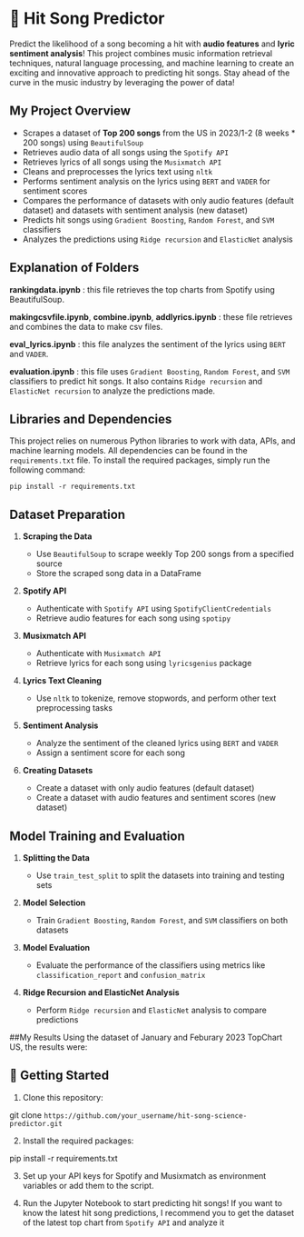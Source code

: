 # 🎵 Hit Song Predictor

Predict the likelihood of a song becoming a hit with **audio features** and **lyric sentiment analysis**! This project combines music information retrieval techniques, natural language processing, and machine learning to create an exciting and innovative approach to predicting hit songs. Stay ahead of the curve in the music industry by leveraging the power of data!

## My Project Overview

- Scrapes a dataset of **Top 200 songs** from the US in 2023/1-2 (8 weeks * 200 songs) using `BeautifulSoup`
- Retrieves audio data of all songs using the `Spotify API`
- Retrieves lyrics of all songs using the `Musixmatch API`
- Cleans and preprocesses the lyrics text using `nltk`
- Performs sentiment analysis on the lyrics using `BERT` and `VADER` for sentiment scores
- Compares the performance of datasets with only audio features (default dataset) and datasets with sentiment analysis (new dataset)
- Predicts hit songs using `Gradient Boosting`, `Random Forest`, and `SVM` classifiers
- Analyzes the predictions using `Ridge recursion` and `ElasticNet` analysis

## Explanation of Folders

**rankingdata.ipynb** : this file retrieves the top charts from Spotify using BeautifulSoup.

**makingcsvfile.ipynb**, **combine.ipynb**, **addlyrics.ipynb** : these file retrieves and combines the data to make csv files.

**eval_lyrics.ipynb** : this file analyzes the sentiment of the lyrics using `BERT` and `VADER`.

**evaluation.ipynb** : this file uses `Gradient Boosting`, `Random Forest`, and `SVM` classifiers to predict hit songs. It also contains `Ridge recursion` and `ElasticNet recursion` to analyze the predictions made.



## Libraries and Dependencies

This project relies on numerous Python libraries to work with data, APIs, and machine learning models. All dependencies can be found in the `requirements.txt` file. To install the required packages, simply run the following command:

`pip install -r requirements.txt`

## Dataset Preparation

1. **Scraping the Data**

   - Use `BeautifulSoup` to scrape weekly Top 200 songs from a specified source
   - Store the scraped song data in a DataFrame

2. **Spotify API**

   - Authenticate with `Spotify API` using `SpotifyClientCredentials`
   - Retrieve audio features for each song using `spotipy`

3. **Musixmatch API**

   - Authenticate with `Musixmatch API`
   - Retrieve lyrics for each song using `lyricsgenius` package

4. **Lyrics Text Cleaning**

   - Use `nltk` to tokenize, remove stopwords, and perform other text preprocessing tasks

5. **Sentiment Analysis**

   - Analyze the sentiment of the cleaned lyrics using `BERT` and `VADER`
   - Assign a sentiment score for each song

6. **Creating Datasets**

   - Create a dataset with only audio features (default dataset)
   - Create a dataset with audio features and sentiment scores (new dataset)

## Model Training and Evaluation

1. **Splitting the Data**

   - Use `train_test_split` to split the datasets into training and testing sets

2. **Model Selection**

   - Train `Gradient Boosting`, `Random Forest`, and `SVM` classifiers on both datasets

3. **Model Evaluation**

   - Evaluate the performance of the classifiers using metrics like `classification_report` and `confusion_matrix`

4. **Ridge Recursion and ElasticNet Analysis**

   - Perform `Ridge recursion` and `ElasticNet` analysis to compare predictions
   
##My Results
Using the dataset of January and Feburary 2023 TopChart US, the results were:



## 🚀 Getting Started

1. Clone this repository:

git clone `https://github.com/your_username/hit-song-science-predictor.git`


2. Install the required packages:

pip install -r requirements.txt


3. Set up your API keys for Spotify and Musixmatch as environment variables or add them to the script.

4. Run the Jupyter Notebook to start predicting hit songs! If you want to know the latest hit song predictions, I recommend you to get the dataset of the latest top chart from `Spotify API` and analyze it
